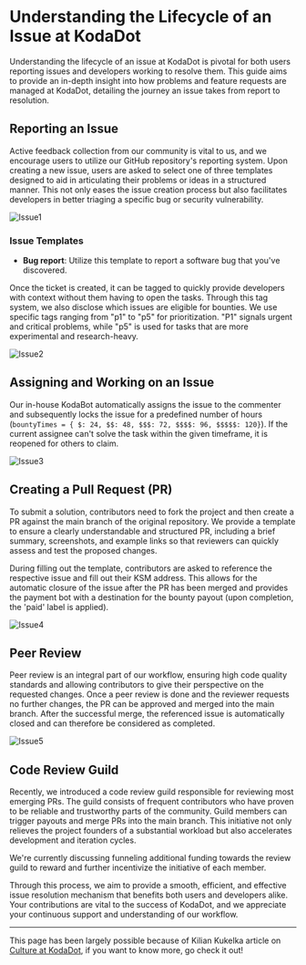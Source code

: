 # Understanding the Lifecycle of an Issue at KodaDot

Understanding the lifecycle of an issue at KodaDot is pivotal for both users reporting issues and developers working to resolve them. This guide aims to provide an in-depth insight into how problems and feature requests are managed at KodaDot, detailing the journey an issue takes from report to resolution.


## Reporting an Issue

Active feedback collection from our community is vital to us, and we encourage users to utilize our GitHub repository's reporting system. Upon creating a new issue, users are asked to select one of three templates designed to aid in articulating their problems or ideas in a structured manner. This not only eases the issue creation process but also facilitates developers in better triaging a specific bug or security vulnerability.

![Issue1](/assets/issue1.webp)

### Issue Templates

- **Bug report**: Utilize this template to report a software bug that you've discovered.

Once the ticket is created, it can be tagged to quickly provide developers with context without them having to open the tasks. Through this tag system, we also disclose which issues are eligible for bounties. We use specific tags ranging from "p1" to "p5" for prioritization. "P1" signals urgent and critical problems, while "p5" is used for tasks that are more experimental and research-heavy.

![Issue2](/assets/issue2.webp)


## Assigning and Working on an Issue

Our in-house KodaBot automatically assigns the issue to the commenter and subsequently locks the issue for a predefined number of hours (`bountyTimes = { $: 24, $$: 48, $$$: 72, $$$$: 96, $$$$$: 120}`). If the current assignee can't solve the task within the given timeframe, it is reopened for others to claim.

![Issue3](/assets/issue3.webp)


## Creating a Pull Request (PR)

To submit a solution, contributors need to fork the project and then create a PR against the main branch of the original repository. We provide a template to ensure a clearly understandable and structured PR, including a brief summary, screenshots, and example links so that reviewers can quickly assess and test the proposed changes.

During filling out the template, contributors are asked to reference the respective issue and fill out their KSM address. This allows for the automatic closure of the issue after the PR has been merged and provides the payment bot with a destination for the bounty payout (upon completion, the 'paid' label is applied).

![Issue4](/assets/issue4.webp)


## Peer Review

Peer review is an integral part of our workflow, ensuring high code quality standards and allowing contributors to give their perspective on the requested changes. Once a peer review is done and the reviewer requests no further changes, the PR can be approved and merged into the main branch. After the successful merge, the referenced issue is automatically closed and can therefore be considered as completed.

![Issue5](/assets/issue5.webp)

## Code Review Guild

Recently, we introduced a code review guild responsible for reviewing most emerging PRs. The guild consists of frequent contributors who have proven to be reliable and trustworthy parts of the community. Guild members can trigger payouts and merge PRs into the main branch. This initiative not only relieves the project founders of a substantial workload but also accelerates development and iteration cycles.

We're currently discussing funneling additional funding towards the review guild to reward and further incentivize the initiative of each member.

Through this process, we aim to provide a smooth, efficient, and effective issue resolution mechanism that benefits both users and developers alike. Your contributions are vital to the success of KodaDot, and we appreciate your continuous support and understanding of our workflow.


---

This page has been largely possible because of Kilian Kukelka article on [Culture at KodaDot](https://blog.kodadot.xyz/contributor-culture-at-kodadot-665243d3d6a6), if you want to know more, go check it out!